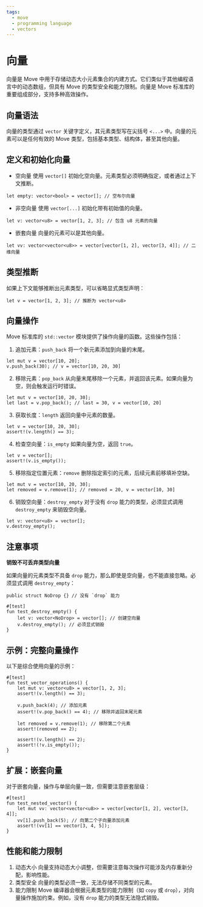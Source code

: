 ```yaml
---
tags:
  - move
  - programming language
  - vectors
---
```


**向量**
========

向量是 Move 中用于存储动态大小元素集合的内建方式。它们类似于其他编程语言中的动态数组，但具有 Move 的类型安全和能力限制。向量是 Move 标准库的重要组成部分，支持多种高效操作。

**向量语法**
------------

向量的类型通过 `vector` 关键字定义，其元素类型写在尖括号 `<...>` 中。向量的元素可以是任何有效的 Move 类型，包括基本类型、结构体，甚至其他向量。

**定义和初始化向量**
--------------------

- 空向量
  使用 `vector[]` 初始化空向量。元素类型必须明确指定，或者通过上下文推断。

```move
let empty: vector<bool> = vector[]; // 空布尔向量
```

- 非空向量
  使用 `vector[...]` 初始化带有初始值的向量。

```move
let v: vector<u8> = vector[1, 2, 3]; // 包含 u8 元素的向量
```

- 嵌套向量
  向量的元素可以是其他向量。

```move
let vv: vector<vector<u8>> = vector[vector[1, 2], vector[3, 4]]; // 二维向量
```

**类型推断**
------------

如果上下文能够推断出元素类型，可以省略显式类型声明：

```move
let v = vector[1, 2, 3]; // 推断为 vector<u8>
```

**向量操作**
------------

Move 标准库的 `std::vector` 模块提供了操作向量的函数。这些操作包括：

1. 追加元素：`push_back`
   将一个新元素添加到向量的末尾。

```move
let mut v = vector[10, 20];
v.push_back(30); // v = vector[10, 20, 30]
```

2. 移除元素：`pop_back`
   从向量末尾移除一个元素，并返回该元素。如果向量为空，则会触发运行时错误。

```move
let mut v = vector[10, 20, 30];
let last = v.pop_back(); // last = 30, v = vector[10, 20]
```

3. 获取长度：`length`
   返回向量中元素的数量。

```move
let v = vector[10, 20, 30];
assert!(v.length() == 3);
```

4. 检查空向量：`is_empty`
   如果向量为空，返回 `true`。

```move
let v = vector[];
assert!(v.is_empty());
```

5. 移除指定位置元素：`remove`
   删除指定索引的元素，后续元素前移填补空缺。

```move
let mut v = vector[10, 20, 30];
let removed = v.remove(1); // removed = 20, v = vector[10, 30]
```

6. 销毁空向量：`destroy_empty`
   对于没有 `drop` 能力的类型，必须显式调用 `destroy_empty` 来销毁空向量。

```move
let v: vector<u8> = vector[];
v.destroy_empty();
```

**注意事项**
------------

**销毁不可丢弃类型向量**

如果向量的元素类型不具备 `drop` 能力，那么即使是空向量，也不能直接忽略。必须显式调用 `destroy_empty`：

```move
public struct NoDrop {} // 没有 `drop` 能力

#[test]
fun test_destroy_empty() {
    let v: vector<NoDrop> = vector[]; // 创建空向量
    v.destroy_empty(); // 必须显式销毁
}
```

**示例：完整向量操作**
----------------------

以下是综合使用向量的示例：

```move
#[test]
fun test_vector_operations() {
    let mut v: vector<u8> = vector[1, 2, 3];
    assert!(v.length() == 3);

    v.push_back(4); // 添加元素
    assert!(v.pop_back() == 4); // 移除并返回末尾元素

    let removed = v.remove(1); // 移除第二个元素
    assert!(removed == 2);

    assert!(v.length() == 2);
    assert!(!v.is_empty());
}
```

**扩展：嵌套向量**
------------------

对于嵌套向量，操作与单层向量一致，但需要注意嵌套层级：

```move
#[test]
fun test_nested_vector() {
    let mut vv: vector<vector<u8>> = vector[vector[1, 2], vector[3, 4]];
    vv[1].push_back(5); // 向第二个子向量添加元素
    assert!(vv[1] == vector[3, 4, 5]);
}
```

**性能和能力限制**
------------------

1. 动态大小
   向量支持动态大小调整，但需要注意每次操作可能涉及内存重新分配，影响性能。
2. 类型安全
   向量的类型必须一致，无法存储不同类型的元素。
3. 能力限制
   Move 编译器会根据元素类型的能力限制（如 `copy` 或 `drop`），对向量操作施加约束。例如，没有 `drop` 能力的类型无法隐式销毁。

